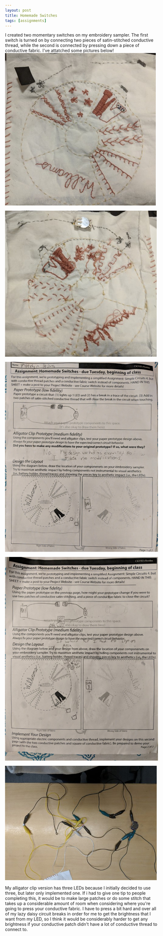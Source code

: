 ```yaml
---
layout: post
title: Homemade Switches 
tags: [assignments]
---
```

I created two momentary switches on my embroidery sampler. The first switch is turned on by connecting two pieces of satin-stitched conductive thread, while the second is connected by pressing down a piece of conductive fabric. 
I've attatched some pictures below!
![front of embroider which has two switches](https://github.com/Katelyn-H/Katelyn-H.github.io/blob/master/img/PicsArt_10-08-07.35.43.jpg)

![Back of embroider which has battery](https://github.com/Katelyn-H/Katelyn-H.github.io/blob/master/img/PicsArt_10-08-07.36.58.jpg)

![Worksheet part 1](https://github.com/Katelyn-H/Katelyn-H.github.io/blob/master/img/PicsArt_10-08-07.39.59.jpg)

![Worksheet part 2](https://github.com/Katelyn-H/Katelyn-H.github.io/blob/master/img/PicsArt_10-08-07.39.09.jpg)

![Alligator clip version](https://github.com/Katelyn-H/Katelyn-H.github.io/blob/master/img/PicsArt_10-08-07.40.34.jpg)


My alligator clip version has three LEDs because I initially decided to use three, but later only implemented one. 
If i had to give one tip to people completing this, it would be to make large patches or do some stitch that takes up a considerable amount of room when considering where you're going to press your conductive fabric. I have to press a bit hard and over all of my lazy daisy circuit breaks in order for me to get the brightness that I want from my LED, so I think it would be considerably harder to get any brightness if your conductive patch didn't have a lot of conductive thread to connect to. 
